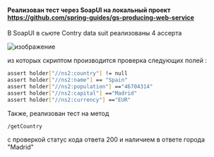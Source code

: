 #### Реализован тест через SoapUI на локальный проект https://github.com/spring-guides/gs-producing-web-service

В SoapUI в сьюте Contry data suit реализованы 4 ассерта

![изображение](https://user-images.githubusercontent.com/118796374/233204483-c6f399ce-d5d7-44ce-a21b-ae3516f35fe0.png)

из которых скриптом производится проверка следующих полей :
```bash
assert holder["//ns2:country"] != null
assert holder["//ns2:name"] == "Spain"
assert holder["//ns2:population"] =="46704314"
assert holder["//ns2:capital"] =="Madrid"
assert holder["//ns2:currency"] =="EUR"
 ```
 
 Также, реализован тест на метод 
 ```bash
/getCountry
 ```
 с проверкой статус кода ответа 200 и наличием в ответе города "Madrid"
